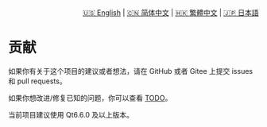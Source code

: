 <div style="text-align: right"><a href="../../en/latest/contributing.html">🇺🇸 English</a> | <a href="../../zh-cn/latest/contributing.html">🇨🇳 简体中文</a> | <a href="../../zh-tw/latest/contributing.html">🇭🇰 繁體中文</a> | <a href="../../ja/latest/contributing.html">🇯🇵 日本語</a></div>

# 贡献

如果你有关于这个项目的建议或者想法，请在 GitHub 或者 Gitee 上提交 issues 和 pull requests。

如果你想改进/修复已知的问题，你可以查看 [TODO](https://gitee.com/QQxiaoming/quardCRT/blob/main/TODO.md)。

当前项目建议使用 Qt6.6.0 及以上版本。
